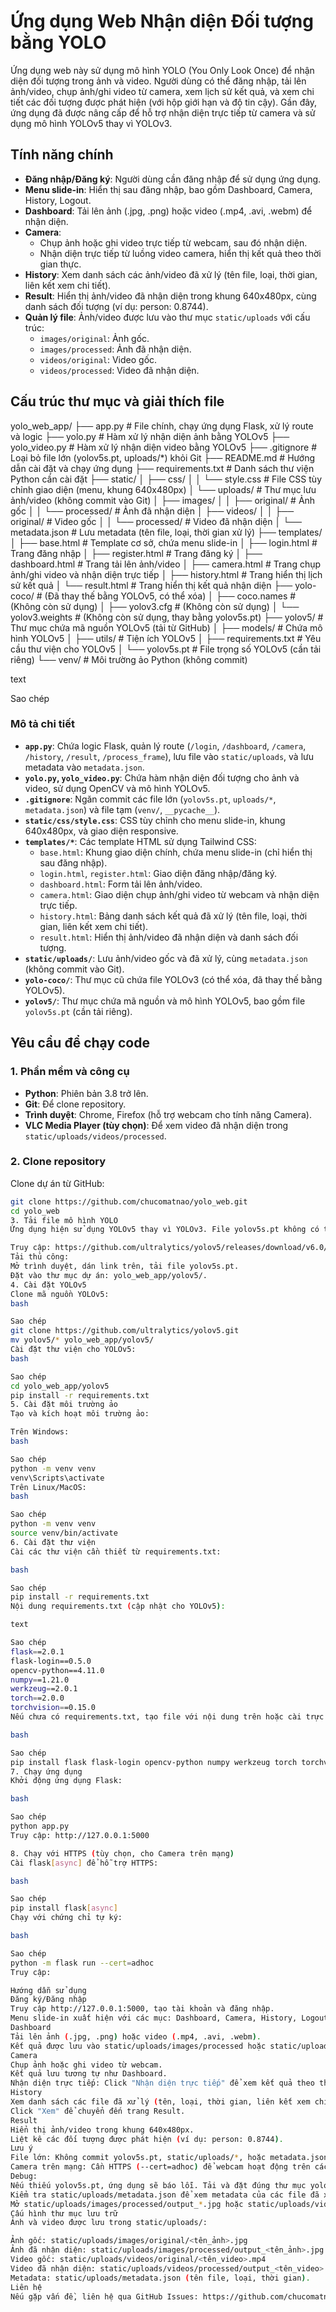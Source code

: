 # Ứng dụng Web Nhận diện Đối tượng bằng YOLO

Ứng dụng web này sử dụng mô hình YOLO (You Only Look Once) để nhận diện đối tượng trong ảnh và video. Người dùng có thể đăng nhập, tải lên ảnh/video, chụp ảnh/ghi video từ camera, xem lịch sử kết quả, và xem chi tiết các đối tượng được phát hiện (với hộp giới hạn và độ tin cậy). Gần đây, ứng dụng đã được nâng cấp để hỗ trợ nhận diện trực tiếp từ camera và sử dụng mô hình YOLOv5 thay vì YOLOv3.

## Tính năng chính

- **Đăng nhập/Đăng ký**: Người dùng cần đăng nhập để sử dụng ứng dụng.
- **Menu slide-in**: Hiển thị sau đăng nhập, bao gồm Dashboard, Camera, History, Logout.
- **Dashboard**: Tải lên ảnh (.jpg, .png) hoặc video (.mp4, .avi, .webm) để nhận diện.
- **Camera**: 
  - Chụp ảnh hoặc ghi video trực tiếp từ webcam, sau đó nhận diện.
  - Nhận diện trực tiếp từ luồng video camera, hiển thị kết quả theo thời gian thực.
- **History**: Xem danh sách các ảnh/video đã xử lý (tên file, loại, thời gian, liên kết xem chi tiết).
- **Result**: Hiển thị ảnh/video đã nhận diện trong khung 640x480px, cùng danh sách đối tượng (ví dụ: person: 0.8744).
- **Quản lý file**: Ảnh/video được lưu vào thư mục `static/uploads` với cấu trúc:
  - `images/original`: Ảnh gốc.
  - `images/processed`: Ảnh đã nhận diện.
  - `videos/original`: Video gốc.
  - `videos/processed`: Video đã nhận diện.

## Cấu trúc thư mục và giải thích file
yolo_web_app/
├── app.py                    # File chính, chạy ứng dụng Flask, xử lý route và logic
├── yolo.py                   # Hàm xử lý nhận diện ảnh bằng YOLOv5
├── yolo_video.py             # Hàm xử lý nhận diện video bằng YOLOv5
├── .gitignore                # Loại bỏ file lớn (yolov5s.pt, uploads/*) khỏi Git
├── README.md                 # Hướng dẫn cài đặt và chạy ứng dụng
├── requirements.txt          # Danh sách thư viện Python cần cài đặt
├── static/
│   ├── css/
│   │   └── style.css         # File CSS tùy chỉnh giao diện (menu, khung 640x480px)
│   └── uploads/              # Thư mục lưu ảnh/video (không commit vào Git)
│       ├── images/
│       │   ├── original/     # Ảnh gốc
│       │   └── processed/    # Ảnh đã nhận diện
│       ├── videos/
│       │   ├── original/     # Video gốc
│       │   └── processed/    # Video đã nhận diện
│       └── metadata.json     # Lưu metadata (tên file, loại, thời gian xử lý)
├── templates/
│   ├── base.html             # Template cơ sở, chứa menu slide-in
│   ├── login.html            # Trang đăng nhập
│   ├── register.html         # Trang đăng ký
│   ├── dashboard.html        # Trang tải lên ảnh/video
│   ├── camera.html           # Trang chụp ảnh/ghi video và nhận diện trực tiếp
│   ├── history.html          # Trang hiển thị lịch sử kết quả
│   └── result.html           # Trang hiển thị kết quả nhận diện
├── yolo-coco/                # (Đã thay thế bằng YOLOv5, có thể xóa)
│   ├── coco.names            # (Không còn sử dụng)
│   ├── yolov3.cfg            # (Không còn sử dụng)
│   └── yolov3.weights        # (Không còn sử dụng, thay bằng yolov5s.pt)
├── yolov5/                   # Thư mục chứa mã nguồn YOLOv5 (tải từ GitHub)
│   ├── models/               # Chứa mô hình YOLOv5
│   ├── utils/                # Tiện ích YOLOv5
│   ├── requirements.txt      # Yêu cầu thư viện cho YOLOv5
│   └── yolov5s.pt            # File trọng số YOLOv5 (cần tải riêng)
└── venv/                     # Môi trường ảo Python (không commit)

text

Sao chép

### Mô tả chi tiết

- **`app.py`**: Chứa logic Flask, quản lý route (`/login`, `/dashboard`, `/camera`, `/history`, `/result`, `/process_frame`), lưu file vào `static/uploads`, và lưu metadata vào `metadata.json`.
- **`yolo.py`, `yolo_video.py`**: Chứa hàm nhận diện đối tượng cho ảnh và video, sử dụng OpenCV và mô hình YOLOv5.
- **`.gitignore`**: Ngăn commit các file lớn (`yolov5s.pt`, `uploads/*`, `metadata.json`) và file tạm (`venv/`, `__pycache__`).
- **`static/css/style.css`**: CSS tùy chỉnh cho menu slide-in, khung 640x480px, và giao diện responsive.
- **`templates/*`**: Các template HTML sử dụng Tailwind CSS:
  - `base.html`: Khung giao diện chính, chứa menu slide-in (chỉ hiển thị sau đăng nhập).
  - `login.html`, `register.html`: Giao diện đăng nhập/đăng ký.
  - `dashboard.html`: Form tải lên ảnh/video.
  - `camera.html`: Giao diện chụp ảnh/ghi video từ webcam và nhận diện trực tiếp.
  - `history.html`: Bảng danh sách kết quả đã xử lý (tên file, loại, thời gian, liên kết xem chi tiết).
  - `result.html`: Hiển thị ảnh/video đã nhận diện và danh sách đối tượng.
- **`static/uploads/`**: Lưu ảnh/video gốc và đã xử lý, cùng `metadata.json` (không commit vào Git).
- **`yolo-coco/`**: Thư mục cũ chứa file YOLOv3 (có thể xóa, đã thay thế bằng YOLOv5).
- **`yolov5/`**: Thư mục chứa mã nguồn và mô hình YOLOv5, bao gồm file `yolov5s.pt` (cần tải riêng).

## Yêu cầu để chạy code

### 1. Phần mềm và công cụ
- **Python**: Phiên bản 3.8 trở lên.
- **Git**: Để clone repository.
- **Trình duyệt**: Chrome, Firefox (hỗ trợ webcam cho tính năng Camera).
- **VLC Media Player (tùy chọn)**: Để xem video đã nhận diện trong `static/uploads/videos/processed`.

### 2. Clone repository
Clone dự án từ GitHub:
```bash
git clone https://github.com/chucomatnao/yolo_web.git
cd yolo_web
3. Tải file mô hình YOLO
Ứng dụng hiện sử dụng YOLOv5 thay vì YOLOv3. File yolov5s.pt không có trong repository do kích thước lớn (~80 MB). Tải từ nguồn chính thức:

Truy cập: https://github.com/ultralytics/yolov5/releases/download/v6.0/yolov5s.pt
Tải thủ công:
Mở trình duyệt, dán link trên, tải file yolov5s.pt.
Đặt vào thư mục dự án: yolo_web_app/yolov5/.
4. Cài đặt YOLOv5
Clone mã nguồn YOLOv5:
bash

Sao chép
git clone https://github.com/ultralytics/yolov5.git
mv yolov5/* yolo_web_app/yolov5/
Cài đặt thư viện cho YOLOv5:
bash

Sao chép
cd yolo_web_app/yolov5
pip install -r requirements.txt
5. Cài đặt môi trường ảo
Tạo và kích hoạt môi trường ảo:

Trên Windows:
bash

Sao chép
python -m venv venv
venv\Scripts\activate
Trên Linux/MacOS:
bash

Sao chép
python -m venv venv
source venv/bin/activate
6. Cài đặt thư viện
Cài các thư viện cần thiết từ requirements.txt:

bash

Sao chép
pip install -r requirements.txt
Nội dung requirements.txt (cập nhật cho YOLOv5):

text

Sao chép
flask==2.0.1
flask-login==0.5.0
opencv-python==4.11.0
numpy==1.21.0
werkzeug==2.0.1
torch==2.0.0
torchvision==0.15.0
Nếu chưa có requirements.txt, tạo file với nội dung trên hoặc cài trực tiếp:

bash

Sao chép
pip install flask flask-login opencv-python numpy werkzeug torch torchvision
7. Chạy ứng dụng
Khởi động ứng dụng Flask:

bash

Sao chép
python app.py
Truy cập: http://127.0.0.1:5000

8. Chạy với HTTPS (tùy chọn, cho Camera trên mạng)
Cài flask[async] để hỗ trợ HTTPS:

bash

Sao chép
pip install flask[async]
Chạy với chứng chỉ tự ký:

bash

Sao chép
python -m flask run --cert=adhoc
Truy cập: 

Hướng dẫn sử dụng
Đăng ký/Đăng nhập
Truy cập http://127.0.0.1:5000, tạo tài khoản và đăng nhập.
Menu slide-in xuất hiện với các mục: Dashboard, Camera, History, Logout.
Dashboard
Tải lên ảnh (.jpg, .png) hoặc video (.mp4, .avi, .webm).
Kết quả được lưu vào static/uploads/images/processed hoặc static/uploads/videos/processed.
Camera
Chụp ảnh hoặc ghi video từ webcam.
Kết quả lưu tương tự như Dashboard.
Nhận diện trực tiếp: Click "Nhận diện trực tiếp" để xem kết quả theo thời gian thực trong <ul id="detectionList">.
History
Xem danh sách các file đã xử lý (tên, loại, thời gian, liên kết xem chi tiết).
Click "Xem" để chuyển đến trang Result.
Result
Hiển thị ảnh/video trong khung 640x480px.
Liệt kê các đối tượng được phát hiện (ví dụ: person: 0.8744).
Lưu ý
File lớn: Không commit yolov5s.pt, static/uploads/*, hoặc metadata.json vào Git. Đã cấu hình trong .gitignore.
Camera trên mạng: Cần HTTPS (--cert=adhoc) để webcam hoạt động trên các trình duyệt hiện đại.
Debug:
Nếu thiếu yolov5s.pt, ứng dụng sẽ báo lỗi. Tải và đặt đúng thư mục yolo_web_app/yolov5/.
Kiểm tra static/uploads/metadata.json để xem metadata của các file đã xử lý.
Mở static/uploads/images/processed/output_*.jpg hoặc static/uploads/videos/processed/output_*.mp4 để kiểm tra kết quả.
Cấu hình thư mục lưu trữ
Ảnh và video được lưu trong static/uploads/:

Ảnh gốc: static/uploads/images/original/<tên_ảnh>.jpg
Ảnh đã nhận diện: static/uploads/images/processed/output_<tên_ảnh>.jpg
Video gốc: static/uploads/videos/original/<tên_video>.mp4
Video đã nhận diện: static/uploads/videos/processed/output_<tên_video>.mp4
Metadata: static/uploads/metadata.json (tên file, loại, thời gian).
Liên hệ
Nếu gặp vấn đề, liên hệ qua GitHub Issues: https://github.com/chucomatnao/yolo_web/issues